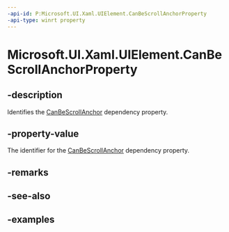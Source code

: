 ```yaml
---
-api-id: P:Microsoft.UI.Xaml.UIElement.CanBeScrollAnchorProperty
-api-type: winrt property
---
```


<!-- Property syntax.
public DependencyProperty CanBeScrollAnchorProperty { get; }
-->

# Microsoft.UI.Xaml.UIElement.CanBeScrollAnchorProperty

## -description

Identifies the [CanBeScrollAnchor](uielement_canbescrollanchor.md) dependency property.

## -property-value

The identifier for the [CanBeScrollAnchor](uielement_canbescrollanchor.md) dependency property.

## -remarks

## -see-also

## -examples
